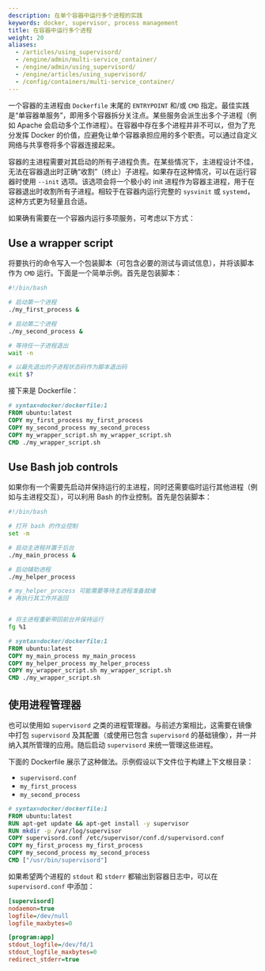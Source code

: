 ```yaml
---
description: 在单个容器中运行多个进程的实践
keywords: docker, supervisor, process management
title: 在容器中运行多个进程
weight: 20
aliases:
  - /articles/using_supervisord/
  - /engine/admin/multi-service_container/
  - /engine/admin/using_supervisord/
  - /engine/articles/using_supervisord/
  - /config/containers/multi-service_container/
---
```


一个容器的主进程由 `Dockerfile` 末尾的 `ENTRYPOINT` 和/或 `CMD` 指定。最佳实践是“单容器单服务”，即用多个容器拆分关注点。某些服务会派生出多个子进程（例如 Apache 会启动多个工作进程）。在容器中存在多个进程并非不可以，但为了充分发挥 Docker 的价值，应避免让单个容器承担应用的多个职责。可以通过自定义网络与共享卷将多个容器连接起来。

容器的主进程需要对其启动的所有子进程负责。在某些情况下，主进程设计不佳，无法在容器退出时正确“收割”（终止）子进程。如果存在这种情况，可以在运行容器时使用 `--init` 选项。该选项会将一个极小的 init 进程作为容器主进程，用于在容器退出时收割所有子进程。相较于在容器内运行完整的 `sysvinit` 或 `systemd`，这种方式更为轻量且合适。

如果确有需要在一个容器内运行多项服务，可考虑以下方式：

## Use a wrapper script

将要执行的命令写入一个包装脚本（可包含必要的测试与调试信息），并将该脚本作为 `CMD` 运行。下面是一个简单示例。首先是包装脚本：

```bash
#!/bin/bash

# 启动第一个进程
./my_first_process &

# 启动第二个进程
./my_second_process &

# 等待任一子进程退出
wait -n

# 以最先退出的子进程状态码作为脚本退出码
exit $?
```

接下来是 Dockerfile：

```dockerfile
# syntax=docker/dockerfile:1
FROM ubuntu:latest
COPY my_first_process my_first_process
COPY my_second_process my_second_process
COPY my_wrapper_script.sh my_wrapper_script.sh
CMD ./my_wrapper_script.sh
```

## Use Bash job controls

如果你有一个需要先启动并保持运行的主进程，同时还需要临时运行其他进程（例如与主进程交互），可以利用 Bash 的作业控制。首先是包装脚本：

```bash
#!/bin/bash

# 打开 bash 的作业控制
set -m

# 启动主进程并置于后台
./my_main_process &

# 启动辅助进程
./my_helper_process

# my_helper_process 可能需要等待主进程准备就绪
# 再执行其工作并返回


# 将主进程重新带回前台并保持运行
fg %1
```

```dockerfile
# syntax=docker/dockerfile:1
FROM ubuntu:latest
COPY my_main_process my_main_process
COPY my_helper_process my_helper_process
COPY my_wrapper_script.sh my_wrapper_script.sh
CMD ./my_wrapper_script.sh
```

## 使用进程管理器

也可以使用如 `supervisord` 之类的进程管理器。与前述方案相比，这需要在镜像中打包 `supervisord` 及其配置（或使用已包含 `supervisord` 的基础镜像），并一并纳入其所管理的应用。随后启动 `supervisord` 来统一管理这些进程。

下面的 Dockerfile 展示了这种做法。示例假设以下文件位于构建上下文根目录：

- `supervisord.conf`
- `my_first_process`
- `my_second_process`

```dockerfile
# syntax=docker/dockerfile:1
FROM ubuntu:latest
RUN apt-get update && apt-get install -y supervisor
RUN mkdir -p /var/log/supervisor
COPY supervisord.conf /etc/supervisor/conf.d/supervisord.conf
COPY my_first_process my_first_process
COPY my_second_process my_second_process
CMD ["/usr/bin/supervisord"]
```

如果希望两个进程的 `stdout` 和 `stderr` 都输出到容器日志中，可以在 `supervisord.conf` 中添加：

```ini
[supervisord]
nodaemon=true
logfile=/dev/null
logfile_maxbytes=0

[program:app]
stdout_logfile=/dev/fd/1
stdout_logfile_maxbytes=0
redirect_stderr=true
```

